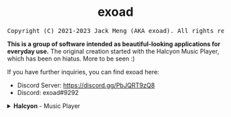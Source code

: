 <h1 align="center">exoad</h1>
<div align="center"><pre>Copyright (C) 2021-2023 Jack Meng (AKA exoad). All rights reserved.</pre></div>

**This is a group of software intended as beautiful-looking applications for everyday use.** The original creation started with the Halcyon Music Player, which has been on hiatus. More to be seen :)

If you have further inquiries, you can find exoad here:
* Discord Server: https://discord.gg/PbJQRT9zQ8
* Discord: exoad#9292

<details>
  <summary>
  <strong>Halcyon</strong> - Music Player
  </summary>
* Website - https://halcyoninae.github.io/.github/<br>
* Documentation - https://halcyoninae.github.io/halcyon-docs/
</details>

